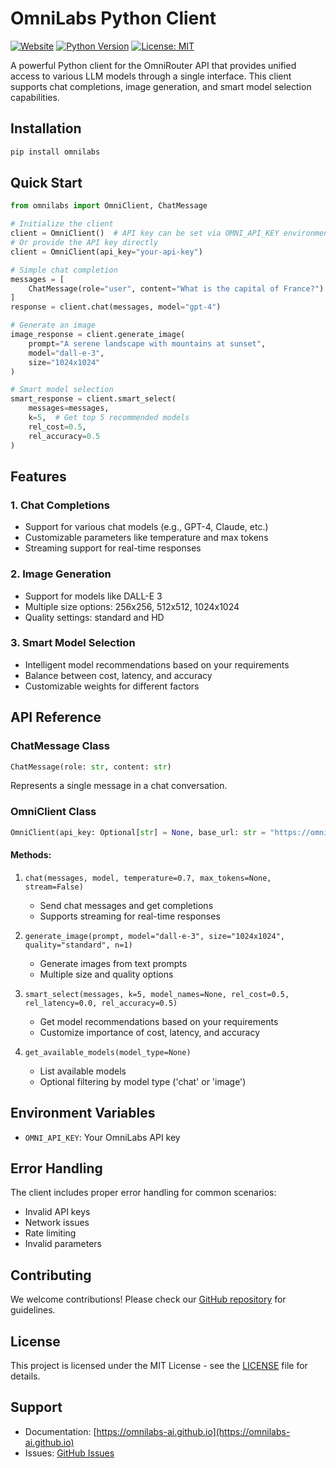 # OmniLabs Python Client

[![Website](https://img.shields.io/badge/website-omnilabs--ai-blue)](https://omnilabs-ai.github.io)
[![Python Version](https://img.shields.io/badge/python-3.12%2B-blue)](https://www.python.org/downloads/)
[![License: MIT](https://img.shields.io/badge/License-MIT-yellow.svg)](https://opensource.org/licenses/MIT)

A powerful Python client for the OmniRouter API that provides unified access to various LLM models through a single interface. This client supports chat completions, image generation, and smart model selection capabilities.

## Installation

```bash
pip install omnilabs
```

## Quick Start

```python
from omnilabs import OmniClient, ChatMessage

# Initialize the client
client = OmniClient()  # API key can be set via OMNI_API_KEY environment variable
# Or provide the API key directly
client = OmniClient(api_key="your-api-key")

# Simple chat completion
messages = [
    ChatMessage(role="user", content="What is the capital of France?")
]
response = client.chat(messages, model="gpt-4")

# Generate an image
image_response = client.generate_image(
    prompt="A serene landscape with mountains at sunset",
    model="dall-e-3",
    size="1024x1024"
)

# Smart model selection
smart_response = client.smart_select(
    messages=messages,
    k=5,  # Get top 5 recommended models
    rel_cost=0.5,
    rel_accuracy=0.5
)
```

## Features

### 1. Chat Completions
- Support for various chat models (e.g., GPT-4, Claude, etc.)
- Customizable parameters like temperature and max tokens
- Streaming support for real-time responses

### 2. Image Generation
- Support for models like DALL-E 3
- Multiple size options: 256x256, 512x512, 1024x1024
- Quality settings: standard and HD

### 3. Smart Model Selection
- Intelligent model recommendations based on your requirements
- Balance between cost, latency, and accuracy
- Customizable weights for different factors

## API Reference

### ChatMessage Class
```python
ChatMessage(role: str, content: str)
```
Represents a single message in a chat conversation.

### OmniClient Class
```python
OmniClient(api_key: Optional[str] = None, base_url: str = "https://omni-router.vercel.app/")
```

#### Methods:

1. `chat(messages, model, temperature=0.7, max_tokens=None, stream=False)`
   - Send chat messages and get completions
   - Supports streaming for real-time responses

2. `generate_image(prompt, model="dall-e-3", size="1024x1024", quality="standard", n=1)`
   - Generate images from text prompts
   - Multiple size and quality options

3. `smart_select(messages, k=5, model_names=None, rel_cost=0.5, rel_latency=0.0, rel_accuracy=0.5)`
   - Get model recommendations based on your requirements
   - Customize importance of cost, latency, and accuracy

4. `get_available_models(model_type=None)`
   - List available models
   - Optional filtering by model type ('chat' or 'image')

## Environment Variables

- `OMNI_API_KEY`: Your OmniLabs API key

## Error Handling

The client includes proper error handling for common scenarios:
- Invalid API keys
- Network issues
- Rate limiting
- Invalid parameters

## Contributing

We welcome contributions! Please check our [GitHub repository](https://github.com/omnilabs-ai) for guidelines.

## License

This project is licensed under the MIT License - see the [LICENSE](LICENSE) file for details.

## Support

- Documentation: [https://omnilabs-ai.github.io](https://omnilabs-ai.github.io)
- Issues: [GitHub Issues](https://github.com/omnilabs-ai)